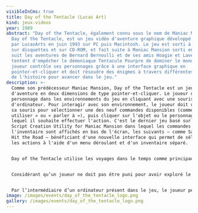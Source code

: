 ```yaml
---
visibleInCms: true
title: Day of the Tentacle (Lucas Art)
kind: jeux-videos
year: 1989
abstract: "Day of the Tentacle, également connu sous le nom de Maniac Mansion:
  Day of the Tentacle, est un jeu vidéo d'aventure graphique développé et publié
  par LucasArts en juin 1993 sur PC puis Macintosh. Le jeu est sorti à la fois
  sur disquettes et sur CD-ROM, et fait suite à Maniac Mansion sorti en 1987. Il
  suit les aventures de Bernard Bernoulli et de ses amis Hoagie et Laverne qui
  tentent d'empêcher le démoniaque Tentacule Pourpre de dominer le monde. Le
  joueur contrôle ses personnages grâce à une interface graphique en
  pointer-et-cliquer et doit résoudre des énigmes à travers différentes périodes
  de l'histoire pour avancer dans le jeu."
description: >-
  Comme son prédécesseur Maniac Mansion, Day of the Tentacle est un jeu
  d'aventure en deux dimensions de type pointer-et-cliquer. Le joueur dirige un
  personnage dans les environnements du jeu en cliquant avec une souris
  d'ordinateur. Pour interagir avec son environnement, le joueur doit utiliser
  sa souris pour sélectionner une des neuf commandes disponibles (comme «
  utiliser » ou « parler à »), puis cliquer sur l'objet ou le personnage sur
  lequel il souhaite effectuer l'action. C'est le dernier jeu basé sur le moteur
  Script Creation Utility for Maniac Mansion dans lequel les commandes et
  l'inventaire sont affichés en bas de l'écran, les suivants — comme Sam and Max
  Hit the Road — bénéficiant d'une nouvelle interface qui permet de sélectionner
  les actions à l'aide d'un menu déroulant et d'un inventaire séparé.


  Day of the Tentacle utilise les voyages dans le temps comme principaux ressorts de son intrigue. En effet, au début du jeu, les trois protagonistes se retrouvent à trois époques différentes à cause d'une machine temporelle défectueuse. Après avoir complété une première série d'énigmes, le joueur peut à tout moment changer de personnage et ainsi interagir avec l'environnement du jeu à trois périodes différentes. Les objets peuvent être directement échangés entre les personnages grâce aux toilettes des capsules temporelles ou en étant simplement laissés à un endroit, un personnage situé dans le futur pouvant alors le récupérer. Les actions effectuées à une époque influencent le futur et de nombreuses énigmes du jeu sont basés sur l’altération du futur. L'une d'elles demande par exemple au joueur d’envoyer la fiche médicale d’un tentacule dans le passé et de l’utiliser pour faire modifier le drapeau américain qui peut alors être utilisé dans le futur pour se déguiser en tentacule.


  Considérant qu’un joueur ne doit pas être puni pour avoir exploré le jeu, les développeurs de LucasArts tentent dès Maniac Mansion de limiter les situations pouvant aboutir à un « cul-de-sac » ou à la mort subite du héros. Ainsi, même si le héros peut être tué, le joueur est au préalable prévenu et la mort peut être évitée. Dans les titres suivants, les concepteurs vont plus loin en rendant la mort du personnage principal quasiment impossible. Ces principes sont appliqués dans Day of the Tentacle et les personnages ne peuvent donc ni être bloqués, ni être tués.


  Par l’intermédiaire d’un ordinateur présent dans le jeu, le joueur peut accéder à une version complète de Maniac Mansion.
image: /images/events/day_of_the_tentacle_logo.png
gallery: /images/events/day_of_the_tentacle_logo.png
---
```

